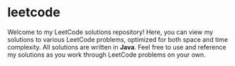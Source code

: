 # leetcode

Welcome to my LeetCode solutions repository! Here, you can view my solutions to various LeetCode problems, optimized for both space and time complexity. All solutions are written in **Java**. Feel free to use and reference my solutions as you work through LeetCode problems on your own.
